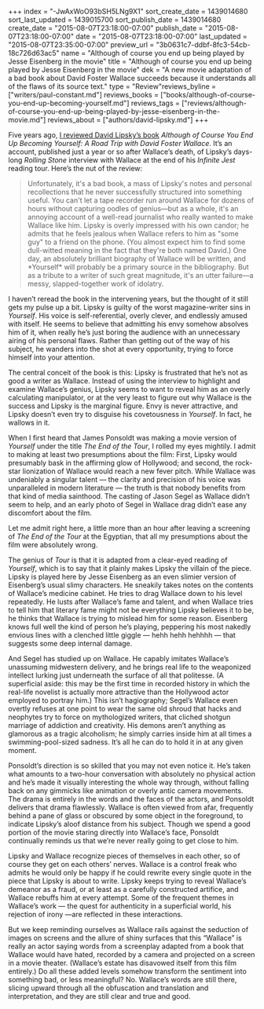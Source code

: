 +++
index = "-JwAxWoO93bSH5LNg9X1"
sort_create_date = 1439014680
sort_last_updated = 1439015700
sort_publish_date = 1439014680
create_date = "2015-08-07T23:18:00-07:00"
publish_date = "2015-08-07T23:18:00-07:00"
date = "2015-08-07T23:18:00-07:00"
last_updated = "2015-08-07T23:35:00-07:00"
preview_url = "3b0631c7-ddbf-8fc3-54cb-18c726d63ac5"
name = "Although of course you end up being played by Jesse Eisenberg in the movie"
title = "Although of course you end up being played by Jesse Eisenberg in the movie"
dek = "A new movie adaptation of a bad book about David Foster Wallace succeeds because it understands all of the flaws of its source text."
type = "Review"reviews_byline = ["writers/paul-constant.md"]
reviews_books = ["books/although-of-course-you-end-up-becoming-yourself.md"]
reviews_tags = ["reviews/although-of-course-you-end-up-being-played-by-jesse-eisenberg-in-the-movie.md"]
reviews_about = ["authors/david-lipsky.md"]
+++

Five years ago, [I reviewed David Lipsky’s book](http://www.thestranger.com/seattle/constant-reader/Content?oid=4318059) *Although of Course You End Up Becoming Yourself: A Road Trip with David Foster Wallace*. It’s an account, published just a year or so after Wallace’s death, of  Lipsky’s days-long *Rolling Stone* interview with Wallace at the end of his *Infinite Jest* reading tour. Here’s the nut of the review:

<blockquote>Unfortunately, it's a bad book, a mass of Lipsky's notes and personal recollections that he never successfully structured into something useful. You can't let a tape recorder run around Wallace for dozens of hours without capturing oodles of genius—but as a whole, it's an annoying account of a well-read journalist who really wanted to make Wallace like him. Lipsky is overly impressed with his own candor; he admits that he feels jealous when Wallace refers to him as "some guy" to a friend on the phone. (You almost expect him to find some dull-witted meaning in the fact that they're both named David.) One day, an absolutely brilliant biography of Wallace will be written, and *Yourself* will probably be a primary source in the bibliography. But as a tribute to a writer of such great magnitude, it's an utter failure—a messy, slapped-together work of idolatry.</blockquote>

I haven’t reread the book in the intervening years, but the thought of it still gets my pulse up a bit. Lipsky is guilty of the worst magazine-writer sins in *Yourself*. His voice is self-referential, overly clever, and endlessly amused with itself. He seems to believe that admitting his envy somehow absolves him of it, when really he’s just boring the audience with an unnecessary airing of his personal flaws. Rather than getting out of the way of his subject, he wanders into the shot at every opportunity, trying to force himself into your attention.

The central conceit of the book is this: Lipsky is frustrated that he’s not as good a writer as Wallace. Instead of using the interview to highlight and examine Wallace’s genius, Lipsky seems to want to reveal him as an overly calculating manipulator, or at the very least to figure out why Wallace is the success and Lipsky is the marginal figure. Envy is never attractive, and Lipsky doesn’t even try to disguise his covetousness in *Yourself*. In fact, he wallows in it.

When I first heard that James Ponsoldt was making a movie version of *Yourself* under the title *The End of the Tour*, I rolled my eyes mightily. I admit to making at least two presumptions about the film: First, Lipsky would presumably bask in the affirming glow of Hollywood; and second, the rock-star lionization of Wallace would reach a new fever pitch. While Wallace was undeniably a singular talent — the clarity and precision of his voice was unparalleled in modern literature — the truth is that nobody benefits from that kind of media sainthood. The casting of Jason Segel as Wallace didn’t seem to help, and an early photo of Segel in Wallace drag didn’t ease any discomfort about the film.  

Let me admit right here, a little more than an hour after leaving a screening of *The End of the Tour* at the Egyptian, that all my presumptions about the film were absolutely wrong.

<div class="break"></div>

The genius of *Tour* is that it is adapted from a clear-eyed reading of *Yourself*, which is to say that it plainly makes Lipsky the villain of the piece. Lipsky is played here by Jesse Eisenberg as an even slimier version of Eisenberg’s usual slimy characters. He sneakily takes notes on the contents of Wallace’s medicine cabinet. He tries to drag Wallace down to his level repeatedly. He lusts after Wallace’s fame and talent, and when Wallace tries to tell him that literary fame might not be everything Lipsky believes it to be, he thinks that Wallace is trying to mislead him for some reason. Eisenberg knows full well the kind of person he’s playing, peppering his most nakedly envious lines with a clenched little giggle — hehh hehh hehhhh — that suggests some deep internal damage.

And Segel has studied up on Wallace. He capably imitates Wallace’s unassuming midwestern delivery, and he brings real life to the weaponized intellect lurking just underneath the surface of all that politesse. (A superficial aside: this may be the first time in recorded history in which the real-life novelist is actually more attractive than the Hollywood actor employed to portray him.) This isn’t hagiography; Segel’s Wallace even overtly refuses at one point to wear the same old shroud that hacks and neophytes try to force on mythologized writers, that cliched shotgun marriage of addiction and creativity. His demons aren’t anything as glamorous as a tragic alcoholism; he simply carries inside him at all times a swimming-pool-sized sadness. It’s all he can do to hold it in at any given moment.

Ponsoldt’s direction is so skilled that you may not even notice it. He’s taken what amounts to a two-hour conversation with absolutely no physical action and he’s made it visually interesting the whole way through, without falling back on any gimmicks like animation or overly antic camera movements. The drama is entirely in the words and the faces of the actors, and Ponsoldt delivers that drama flawlessly. Wallace is often viewed from afar, frequently behind a pane of glass or obscured by some object in the foreground, to indicate Lipsky’s aloof distance from his subject. Though we spend a good portion of the movie staring directly into Wallace’s face, Ponsoldt continually reminds us that we’re never really going to get close to him.

Lipsky and Wallace recognize pieces of themselves in each other, so of course they get on each others’ nerves. Wallace is a control freak who admits he would only be happy if he could rewrite every single quote in the piece that Lipsky is about to write. Lipsky keeps trying to reveal Wallace’s demeanor as a fraud, or at least as a carefully constructed artifice, and Wallace rebuffs him at every attempt. Some of the frequent themes in Wallace’s work — the quest for authenticity in a superficial world, his rejection of irony —are reflected in these interactions. 

But we keep reminding ourselves as Wallace rails against the seduction of images on screens and the allure of shiny surfaces that this “Wallace” is really an actor saying words from a screenplay adapted from a book that Wallace would have hated, recorded by a camera and projected on a screen in a movie theater. (Wallace’s estate has disavowed itself from this film entirely.) Do all these added levels somehow transform the sentiment into something bad, or less meaningful? No. Wallace’s words are still there, slicing upward through all the obfuscation and translation and interpretation, and they are still clear and true and good. 